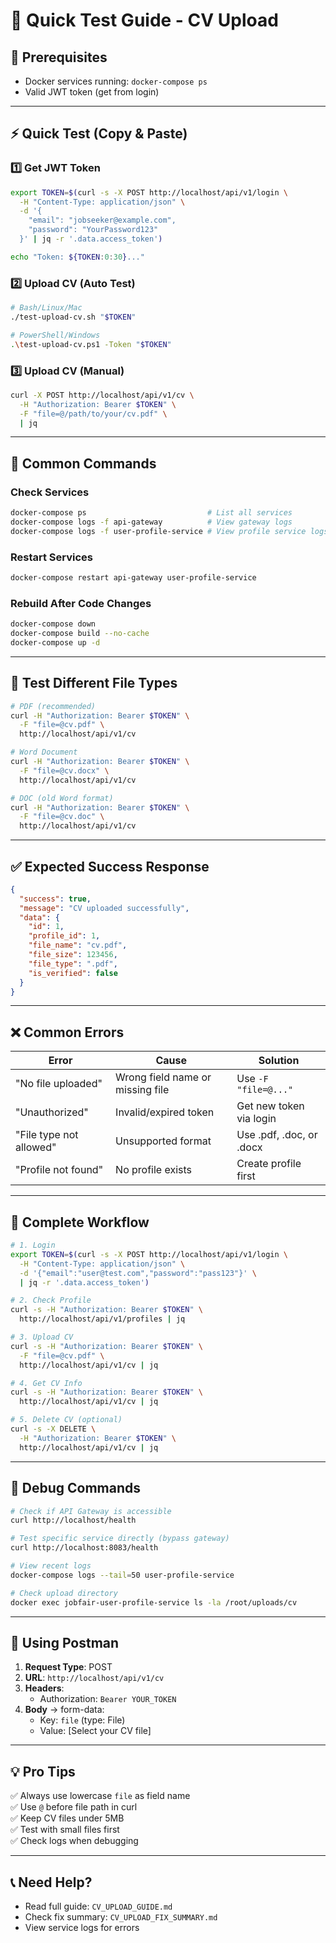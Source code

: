 # 🚀 Quick Test Guide - CV Upload

## 📝 Prerequisites
- Docker services running: `docker-compose ps`
- Valid JWT token (get from login)

---

## ⚡ Quick Test (Copy & Paste)

### 1️⃣ Get JWT Token
```bash
export TOKEN=$(curl -s -X POST http://localhost/api/v1/login \
  -H "Content-Type: application/json" \
  -d '{
    "email": "jobseeker@example.com",
    "password": "YourPassword123"
  }' | jq -r '.data.access_token')

echo "Token: ${TOKEN:0:30}..."
```

### 2️⃣ Upload CV (Auto Test)
```bash
# Bash/Linux/Mac
./test-upload-cv.sh "$TOKEN"

# PowerShell/Windows
.\test-upload-cv.ps1 -Token "$TOKEN"
```

### 3️⃣ Upload CV (Manual)
```bash
curl -X POST http://localhost/api/v1/cv \
  -H "Authorization: Bearer $TOKEN" \
  -F "file=@/path/to/your/cv.pdf" \
  | jq
```

---

## 🔧 Common Commands

### Check Services
```bash
docker-compose ps                           # List all services
docker-compose logs -f api-gateway          # View gateway logs
docker-compose logs -f user-profile-service # View profile service logs
```

### Restart Services
```bash
docker-compose restart api-gateway user-profile-service
```

### Rebuild After Code Changes
```bash
docker-compose down
docker-compose build --no-cache
docker-compose up -d
```

---

## 🎯 Test Different File Types

```bash
# PDF (recommended)
curl -H "Authorization: Bearer $TOKEN" \
  -F "file=@cv.pdf" \
  http://localhost/api/v1/cv

# Word Document
curl -H "Authorization: Bearer $TOKEN" \
  -F "file=@cv.docx" \
  http://localhost/api/v1/cv

# DOC (old Word format)
curl -H "Authorization: Bearer $TOKEN" \
  -F "file=@cv.doc" \
  http://localhost/api/v1/cv
```

---

## ✅ Expected Success Response

```json
{
  "success": true,
  "message": "CV uploaded successfully",
  "data": {
    "id": 1,
    "profile_id": 1,
    "file_name": "cv.pdf",
    "file_size": 123456,
    "file_type": ".pdf",
    "is_verified": false
  }
}
```

---

## ❌ Common Errors

| Error | Cause | Solution |
|-------|-------|----------|
| "No file uploaded" | Wrong field name or missing file | Use `-F "file=@..."` |
| "Unauthorized" | Invalid/expired token | Get new token via login |
| "File type not allowed" | Unsupported format | Use .pdf, .doc, or .docx |
| "Profile not found" | No profile exists | Create profile first |

---

## 🔄 Complete Workflow

```bash
# 1. Login
export TOKEN=$(curl -s -X POST http://localhost/api/v1/login \
  -H "Content-Type: application/json" \
  -d '{"email":"user@test.com","password":"pass123"}' \
  | jq -r '.data.access_token')

# 2. Check Profile
curl -s -H "Authorization: Bearer $TOKEN" \
  http://localhost/api/v1/profiles | jq

# 3. Upload CV
curl -s -H "Authorization: Bearer $TOKEN" \
  -F "file=@cv.pdf" \
  http://localhost/api/v1/cv | jq

# 4. Get CV Info
curl -s -H "Authorization: Bearer $TOKEN" \
  http://localhost/api/v1/cv | jq

# 5. Delete CV (optional)
curl -s -X DELETE \
  -H "Authorization: Bearer $TOKEN" \
  http://localhost/api/v1/cv | jq
```

---

## 🐛 Debug Commands

```bash
# Check if API Gateway is accessible
curl http://localhost/health

# Test specific service directly (bypass gateway)
curl http://localhost:8083/health

# View recent logs
docker-compose logs --tail=50 user-profile-service

# Check upload directory
docker exec jobfair-user-profile-service ls -la /root/uploads/cv
```

---

## 📱 Using Postman

1. **Request Type**: POST
2. **URL**: `http://localhost/api/v1/cv`
3. **Headers**:
   - Authorization: `Bearer YOUR_TOKEN`
4. **Body** → form-data:
   - Key: `file` (type: File)
   - Value: [Select your CV file]

---

## 💡 Pro Tips

✅ Always use lowercase `file` as field name  
✅ Use `@` before file path in curl  
✅ Keep CV files under 5MB  
✅ Test with small files first  
✅ Check logs when debugging  

---

## 📞 Need Help?

- Read full guide: `CV_UPLOAD_GUIDE.md`
- Check fix summary: `CV_UPLOAD_FIX_SUMMARY.md`
- View service logs for errors
